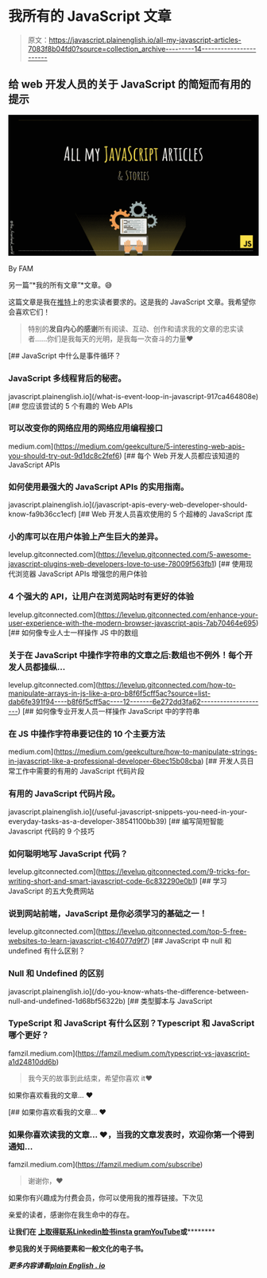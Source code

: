 # 我所有的 JavaScript 文章

> 原文：<https://javascript.plainenglish.io/all-my-javascript-articles-7083f8b04fd0?source=collection_archive---------14----------------------->

## 给 web 开发人员的关于 JavaScript 的简短而有用的提示

![](img/225f1a9421e729983aa63c531ce3e53a.png)

By FAM

另一篇“*我的所有文章”*文章。😅

这篇文章是我在[推特](https://twitter.com/FatimaAMZIL9)上的忠实读者要求的。这是我的 JavaScript 文章。我希望你会喜欢它们！

> 特别的**发自内心的感谢**所有阅读、互动、创作和请求我的文章的忠实读者……你们是我每天的光明，是我每一次奋斗的力量❤

[](/what-is-event-loop-in-javascript-917ca464808e) [## JavaScript 中什么是事件循环？

### JavaScript 多线程背后的秘密。

javascript.plainenglish.io](/what-is-event-loop-in-javascript-917ca464808e) [](https://medium.com/geekculture/5-interesting-web-apis-you-should-try-out-9d1dc8c2fef6) [## 您应该尝试的 5 个有趣的 Web APIs

### 可以改变你的网络应用的网络应用编程接口

medium.com](https://medium.com/geekculture/5-interesting-web-apis-you-should-try-out-9d1dc8c2fef6) [](/javascript-apis-every-web-developer-should-know-fa9b36cc1ecf) [## 每个 Web 开发人员都应该知道的 JavaScript APIs

### 如何使用最强大的 JavaScript APIs 的实用指南。

javascript.plainenglish.io](/javascript-apis-every-web-developer-should-know-fa9b36cc1ecf) [](https://levelup.gitconnected.com/5-awesome-javascript-plugins-web-developers-love-to-use-78009f563fb1) [## Web 开发人员喜欢使用的 5 个超棒的 JavaScript 库

### 小的库可以在用户体验上产生巨大的差异。

levelup.gitconnected.com](https://levelup.gitconnected.com/5-awesome-javascript-plugins-web-developers-love-to-use-78009f563fb1) [](https://levelup.gitconnected.com/enhance-your-user-experience-with-the-modern-browser-javascript-apis-7ab70464e695) [## 使用现代浏览器 JavaScript APIs 增强您的用户体验

### 4 个强大的 API，让用户在浏览网站时有更好的体验

levelup.gitconnected.com](https://levelup.gitconnected.com/enhance-your-user-experience-with-the-modern-browser-javascript-apis-7ab70464e695) [](https://levelup.gitconnected.com/how-to-manipulate-arrays-in-js-like-a-pro-b8f6f5cff5ac?source=list-dab6fe391f94----b8f6f5cff5ac----12-------6e272dd3fa62---------------------) [## 如何像专业人士一样操作 JS 中的数组

### 关于在 JavaScript 中操作字符串的文章之后:数组也不例外！每个开发人员都操纵…

levelup.gitconnected.com](https://levelup.gitconnected.com/how-to-manipulate-arrays-in-js-like-a-pro-b8f6f5cff5ac?source=list-dab6fe391f94----b8f6f5cff5ac----12-------6e272dd3fa62---------------------) [](https://medium.com/geekculture/how-to-manipulate-strings-in-javascript-like-a-professional-developer-6bec15b08cba) [## 如何像专业开发人员一样操作 JavaScript 中的字符串

### 在 JS 中操作字符串要记住的 10 个主要方法

medium.com](https://medium.com/geekculture/how-to-manipulate-strings-in-javascript-like-a-professional-developer-6bec15b08cba) [](/useful-javascript-snippets-you-need-in-your-everyday-tasks-as-a-developer-38541100bb39) [## 开发人员日常工作中需要的有用的 JavaScript 代码片段

### 有用的 JavaScript 代码片段。

javascript.plainenglish.io](/useful-javascript-snippets-you-need-in-your-everyday-tasks-as-a-developer-38541100bb39) [](https://levelup.gitconnected.com/9-tricks-for-writing-short-and-smart-javascript-code-6c832290e0b1) [## 编写简短智能 Javascript 代码的 9 个技巧

### 如何聪明地写 JavaScript 代码？

levelup.gitconnected.com](https://levelup.gitconnected.com/9-tricks-for-writing-short-and-smart-javascript-code-6c832290e0b1) [](https://levelup.gitconnected.com/top-5-free-websites-to-learn-javascript-c164077d9f7) [## 学习 JavaScript 的五大免费网站

### 说到网站前端，JavaScript 是你必须学习的基础之一！

levelup.gitconnected.com](https://levelup.gitconnected.com/top-5-free-websites-to-learn-javascript-c164077d9f7) [](/do-you-know-whats-the-difference-between-null-and-undefined-1d68bf56322b) [## JavaScript 中 null 和 undefined 有什么区别？

### Null 和 Undefined 的区别

javascript.plainenglish.io](/do-you-know-whats-the-difference-between-null-and-undefined-1d68bf56322b) [](https://famzil.medium.com/typescript-vs-javascript-a1d24810dd6b) [## 类型脚本与 JavaScript

### TypeScript 和 JavaScript 有什么区别？Typescript 和 JavaScript 哪个更好？

famzil.medium.com](https://famzil.medium.com/typescript-vs-javascript-a1d24810dd6b) 

> 我今天的故事到此结束，希望你喜欢 it❤

如果你喜欢看我的文章… ♥️

[](https://famzil.medium.com/subscribe) [## 如果你喜欢看我的文章… ♥️

### 如果你喜欢读我的文章… ♥️，当我的文章发表时，欢迎你第一个得到通知…

famzil.medium.com](https://famzil.medium.com/subscribe) 

> 谢谢你，❤

如果你有兴趣成为付费会员，你可以使用我的推荐链接。下次见

亲爱的读者，感谢你在我生命中的存在。

**让我们在** [**上取得联系**](https://medium.com/@famzil/)**[**Linkedin**](https://www.linkedin.com/in/fatima-amzil-9031ba95/)**[**脸书**](https://www.facebook.com/The-Front-End-World)**[**insta gram**](https://www.instagram.com/the_frontend_world/)**[**YouTube**](https://www.youtube.com/channel/UCaxr-f9r6P1u7Y7SKFHi12g)**或**[](https://twitter.com/FatimaAMZIL9)********

******参见我的关于网络要素和一般文化的电子书。******

*******更多内容请看*[***plain English . io***](http://plainenglish.io/)******